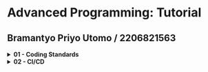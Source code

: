 # Advanced Programming: Tutorial

## Bramantyo Priyo Utomo / 2206821563

<details>
<summary><strong>01 - Coding Standards</strong></summary>

### Reflection 1
Honestly, after a not so careful evaluation of my source code, there are a lot of things wrong in there.
For one, there is hardly any error handling of any kind, also many of the arguments inside some functions are straight up
brute force level of coding without any algorithmic touch to them at all, if it works, it works I guess.

While I recognize a lot of things wrong here, I also think that it's really not that bad. Code cleanliness for example,
I think that my code is easy to understand at first glance, I also put in the effort to make the format of my code consistent throughout the source code.

### Reflection 2
1.  I feel as though more tests are needed to ensure absolute confidence, but it is good enough as it is in my opinion. About how many unit tests do we need? That actually depends on how many features you are implementing in your software, in this case deleting and editing
are our only features as of yet, so there's only so much we could do about the unit tests. Code coverage refers to the measurement to which how much of a program is covered by the test suites,
it would definitely help if I am skilled enough to know what I am missing out on, although for now, this will have to do. I think that
even if a program has 100% code coverage, it doesn't magically mean that the whole code is bug-free, in other words, like everything else, 
somethings are just out of our reach, no matter how tech savvy you are, there are going to be times where tests just can't cover everything.


2. If the new functional test suite closely resembles the existing ones, there's a risk of introducing code duplication. This can make the codebase 
harder to maintain and increase the likelihood of inconsistencies if changes are needed.  Implement robust error handling and reporting mechanisms to provide meaningful feedback when tests fail.

I feel like a real programmer after writing some unit and functional tests, and I actually learned that by printing out what my code does
during testing makes it so that I know what it is they're doing at that moment, like I just had a eureka moment.

</details>

<details>
<summary><strong>02 - CI/CD</strong></summary>

### Reflection
1. There were A TON of code quality issues that I ran into during the development process of the second module, I knew my code was a mess, but it became very apparent after installing Sonarcloud, I could see
on the dashboard how many things were going wrong. To list things off, I may have deleted some assertions of my unit tests, had I not been notified of this, the tests would have been useless. Not to mention the 
one (1) bug which I didn't even know could even happen. There might not be any strategies involved in my bug fixing, as soon as I see a problem, I have to fix it (most of the time). It all comes down to "red bad green good",
which is to say, squash bugs as soon as I see it.

2. Quite a few things happening behind the GitHub workflows of the app, there is the Sonarcloud thing that I mentioned before, it's the CI that I choose to pick for automated testing, this ensures that anything I change
doesn't make it explode. Integration with SonarCloud performs static code analysis, identifying code smells, bugs, security vulnerabilities, and other issues early in the development process.
The CD side of things, I chose to go with Koyeb, that does its job by monitoring the performance and health of the deployed application, enabling quick detection and response to issues in production.
There might be room for improvements on the optimization side of things, though I am happy with the way it actually works and not you know, not work.



</details>